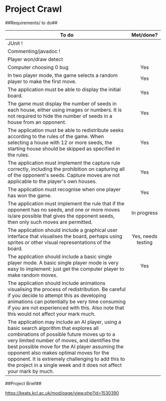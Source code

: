 # Project Crawl #

##Requirements/ to do##

| To do                | Met/done?           |
| -------------------------- |:--------------:| 
| JUnit !| |
| Commenting/javadoc ! | |
| Player won/draw detect | |
| Computer choosing 0 bug | Yes  |
| In two player mode, the game selects a random player to make the first move.  | Yes |
| The application must be able to display the initial board. | Yes |
| The game must display the number of seeds in each house, either using images or numbers. It is not required to hide the number of seeds in a house from an opponent. | Yes |
| The application must be able to redistribute seeks according to the rules of the game. When selecting a house with 12 or more seeds, the starting house should be skipped as specified in the rules. | Yes |
| The application must implement the capture rule correctly, including the prohibition on capturing all of the opponent's seeds. Capture moves are not applicable to the player's own houses. | Yes |
| The application must recognise when one player has won the game. | Yes |
| The application must implement the rule that if the opponent has no seeds, and one or more moves is/are possible that gives the opponent seeds, then only such moves are permitted. |  In progress |
|The application should include a graphical user interface that visualises the board, perhaps using sprites or other visual representations of the board. | Yes, needs testing |
|The application should include a basic single player mode. A basic single player mode is very easy to implement: just get the computer player to make random moves.| Yes |
|The application should include animations visualising the process of redistribution. Be careful if you decide to attempt this as developing animations can potentially be very time consuming if you are not experienced with this. Also note that this would not affect your mark much.| |
|The application may include an AI player, using a basic search algorithm that explores all combinations of possible future moves up to a very limited number of moves, and identifies the best possible move for the AI player assuming the opponent also makes optimal moves for the opponent. It is extremely challenging to add this to the project in a single week and it does not affect your mark by much.| |

##Project Brief##

https://keats.kcl.ac.uk/mod/page/view.php?id=1530390
